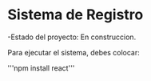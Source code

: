 <h1> Sistema de Registro </h1>

-Estado del proyecto: En construccion.

Para ejecutar el sistema, debes colocar:

'''npm install react'''

